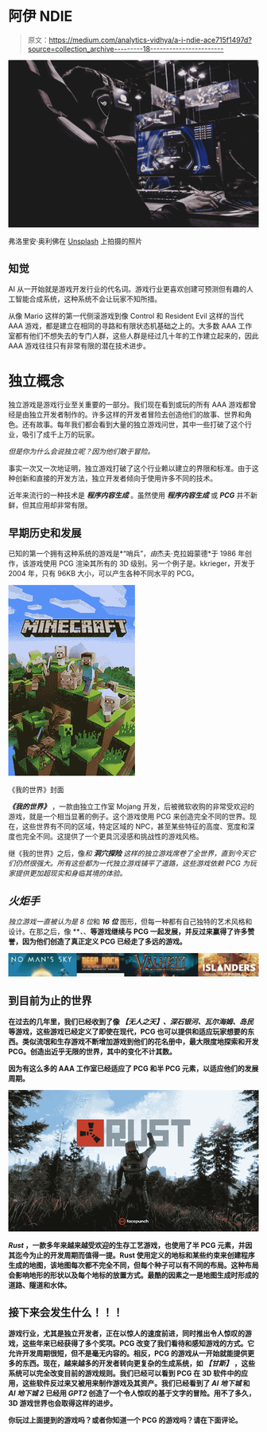 # 阿伊 NDIE

> 原文：<https://medium.com/analytics-vidhya/a-i-ndie-ace715f1497d?source=collection_archive---------18----------------------->

![](img/f94f3554751fdfe56141d3eff4d364f8.png)

弗洛里安·奥利佛在 [Unsplash](https://unsplash.com?utm_source=medium&utm_medium=referral) 上拍摄的照片

## 知觉

AI 从一开始就是游戏开发行业的代名词。游戏行业更喜欢创建可预测但有趣的人工智能合成系统，这种系统不会让玩家不知所措。

从像 Mario 这样的第一代侧滚游戏到像 Control 和 Resident Evil 这样的当代 AAA 游戏，都是建立在相同的寻路和有限状态机基础之上的。大多数 AAA 工作室都有他们不想失去的专门人群，这些人群是经过几十年的工作建立起来的，因此 AAA 游戏往往只有非常有限的潜在技术进步。

# 独立概念

独立游戏是游戏行业至关重要的一部分。我们现在看到或玩的所有 AAA 游戏都曾经是由独立开发者制作的。许多这样的开发者冒险去创造他们的故事、世界和角色。还有故事。每年我们都会看到大量的独立游戏问世，其中一些打破了这个行业，吸引了成千上万的玩家。

*但是你为什么会说独立呢？因为他们敢于冒险。*

事实一次又一次地证明，独立游戏打破了这个行业赖以建立的界限和标准。由于这种创新和直接的开发方法，独立开发者倾向于使用许多不同的技术。

近年来流行的一种技术是 ***程序内容生成*** 。虽然使用 ***程序内容生成*** 或 ***PCG*** 并不新鲜，但其应用却非常有限。

## 早期历史和发展

已知的第一个拥有这种系统的游戏是*“哨兵”，*由*杰夫·克拉姆蒙德*于 1986 年创作，该游戏使用 PCG 渲染其所有的 3D 级别。另一个例子是。kkrieger，开发于 2004 年，只有 96KB 大小，可以产生各种不同水平的 PCG。

![](img/08deddee7c8113e1c92c02a1249730a6.png)

《我的世界》封面

***《我的世界》*** ，一款由独立工作室 Mojang 开发，后被微软收购的非常受欢迎的游戏，就是一个相当显著的例子。这个游戏使用 PCG 来创造完全不同的世界。现在，这些世界有不同的区域，特定区域的 NPC，甚至某些特征的高度、宽度和深度也完全不同。这提供了一个更具沉浸感和挑战性的游戏风格。

继《我的世界》之后，像*和 ***洞穴探险*** 这样的独立游戏席卷了全世界，直到今天它们仍然很强大。所有这些都为一代独立游戏铺平了道路，这些游戏依赖 PCG 为玩家提供更加超现实和身临其境的体验。*

## *火炬手*

*独立游戏一直被认为是 8 位*和 ***16 位*** 图形，但每一种都有自己独特的艺术风格和设计。在那之后，像 ***、*、**等游戏继续与 PCG 一起发展，并反过来赢得了许多赞誉，因为他们创造了真正定义 PCG 已经走了多远的游戏。**

**![](img/de511f411cbe5104d7a094a096ec8656.png)**

## **到目前为止的世界**

**在过去的几年里，我们已经收到了像 ***【无人之天】、深石银河、瓦尔海姆、岛民*** 等游戏，这些游戏已经定义了即使在现代，PCG 也可以提供和适应玩家想要的东西。类似流氓和生存游戏不断增加游戏到他们的花名册中，最大限度地探索和开发 PCG。创造出近乎无限的世界，其中的变化不计其数。**

**因为有这么多的 AAA 工作室已经适应了 PCG 和半 PCG 元素，以适应他们的发展周期。**

**![](img/aaf6cb93f1fde88fa13fb6c09cf90491.png)**

*****Rust*** ，一款多年来越来越受欢迎的生存工艺游戏，也使用了半 PCG 元素，并因其迄今为止的开发周期而值得一提。Rust 使用定义的地标和某些约束来创建程序生成的地图，该地图每次都不完全不同，但每个种子可以有不同的布局。这种布局会影响地形的形状以及每个地标的放置方式。最酷的因素之一是地图生成时形成的道路、隧道和水体。**

## **接下来会发生什么！！！**

**游戏行业，尤其是独立开发者，正在以惊人的速度前进，同时推出令人惊叹的游戏，这些年来已经获得了多个奖项。PCG 改变了我们看待和感知游戏的方式。它允许开发周期很短，但不是毫无内容的。相反，PCG 的游戏从一开始就能提供更多的东西。现在，越来越多的开发者转向更复杂的生成系统，如 ***【甘斯】*** ，这些系统可以完全改变目前的游戏规则。我们已经可以看到 PCG 在 3D 软件中的应用，这些软件反过来又被用来制作游戏及其资产。我们已经看到了 ***AI 地下城*** 和 ***AI 地下城 2*** 已经用 ***GPT2*** 创造了一个令人惊叹的基于文字的冒险。用不了多久，3D 游戏世界也会取得这样的进步。**

**你玩过上面提到的游戏吗？或者你知道一个 PCG 的游戏吗？请在下面评论。**
